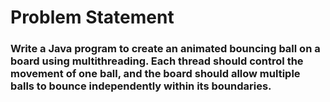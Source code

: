 # Problem Statement
### Write a Java program to create an animated bouncing ball on a board using multithreading. Each thread should control the movement of one ball, and the board should allow multiple balls to bounce independently within its boundaries.
